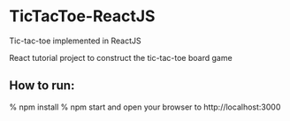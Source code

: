 # TicTacToe-ReactJS
Tic-tac-toe implemented in ReactJS

React tutorial project to construct the tic-tac-toe board game

## How to run:
  % npm install
  % npm start
  and open your browser to http://localhost:3000
